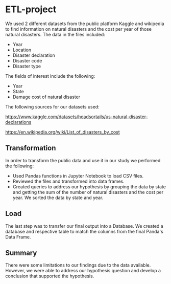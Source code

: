 # ETL-project


We used 2 different datasets from the public platform Kaggle and wikipedia to find information on natural disasters and the cost per year of those natural disasters. The data in the files included:

*	Year
*	Location
*	Disaster declaration
*	Disaster code
*	Disaster type

The fields of interest include the following:

*	Year
*	State
*	Damage cost of natural disaster
 
 

The following sources for our datasets used:

https://www.kaggle.com/datasets/headsortails/us-natural-disaster-declarations

https://en.wikipedia.org/wiki/List_of_disasters_by_cost


## Transformation 

In order to transform the public data and use it in our study we performed the following:

* Used Pandas functions in Jupyter Notebook to load CSV files.
* Reviewed the files and transformed into data frames.
* Created queries to address our hypothesis by grouping the data by state and getting the sum of the number of natural disasters and the cost per year. We sorted the data by state and year.

## Load
The last step was to transfer our final output into a Database. We created a database and respective table to match the columns from the final Panda's Data Frame. 

## Summary

There were some limitations to our findings due to the data available. However, we were able to address our hypothesis question and develop a conclusion that supported the hypothesis.
